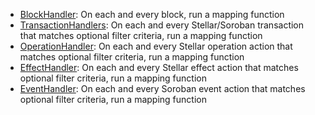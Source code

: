 - [BlockHandler](../../build/manifest/stellar.md#mapping-handlers-and-filters): On each and every block, run a mapping function
- [TransactionHandlers](../../build/manifest/stellar.md#mapping-handlers-and-filters): On each and every Stellar/Soroban transaction that matches optional filter criteria, run a mapping function
- [OperationHandler](../../build/manifest/stellar.md#mapping-handlers-and-filters): On each and every Stellar operation action that matches optional filter criteria, run a mapping function
- [EffectHandler](../../build/manifest/stellar.md#mapping-handlers-and-filters): On each and every Stellar effect action that matches optional filter criteria, run a mapping function
- [EventHandler](../../build/manifest/stellar.md#mapping-handlers-and-filters): On each and every Soroban event action that matches optional filter criteria, run a mapping function
